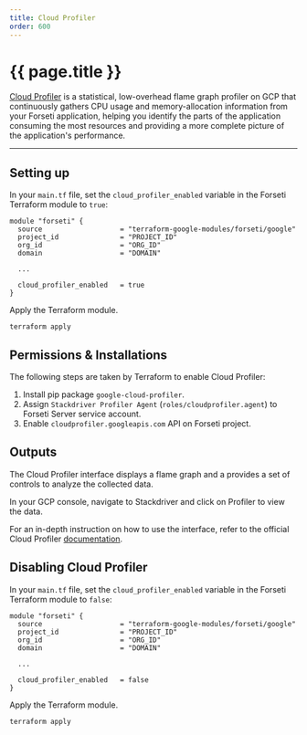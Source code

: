```yaml
---
title: Cloud Profiler
order: 600
---
```


# {{ page.title }}

[Cloud Profiler](https://cloud.google.com/profiler/) is a statistical, low-overhead flame graph profiler on GCP that continuously gathers CPU usage and memory-allocation information from your Forseti application, helping you identify 
the parts of the application consuming the most resources and providing a more complete picture of the application's performance.

---

## Setting up

In your `main.tf` file, set the `cloud_profiler_enabled` variable in the Forseti Terraform module to `true`:

```
module "forseti" {
  source                   = "terraform-google-modules/forseti/google"
  project_id               = "PROJECT_ID"
  org_id                   = "ORG_ID"
  domain                   = "DOMAIN"
  
  ...
  
  cloud_profiler_enabled   = true
}
```

Apply the Terraform module.

```
terraform apply
```

## Permissions & Installations

The following steps are taken by Terraform to enable Cloud Profiler:

1. Install pip package `google-cloud-profiler`.
1. Assign `Stackdriver Profiler Agent` (`roles/cloudprofiler.agent`) to Forseti Server service account.
1. Enable `cloudprofiler.googleapis.com` API on Forseti project.

## Outputs

The Cloud Profiler interface displays a flame graph and a provides a set of controls to analyze the collected data.

In your GCP console, navigate to Stackdriver and click on Profiler to view the data.

For an in-depth instruction on how to use the interface, refer to the official Cloud Profiler 
[documentation](https://cloud.google.com/profiler/docs/using-profiler).

## Disabling Cloud Profiler

In your `main.tf` file, set the `cloud_profiler_enabled` variable in the Forseti Terraform module to `false`:

```
module "forseti" {
  source                   = "terraform-google-modules/forseti/google"
  project_id               = "PROJECT_ID"
  org_id                   = "ORG_ID"
  domain                   = "DOMAIN"
  
  ...
  
  cloud_profiler_enabled   = false
}
```

Apply the Terraform module.

```
terraform apply
```
